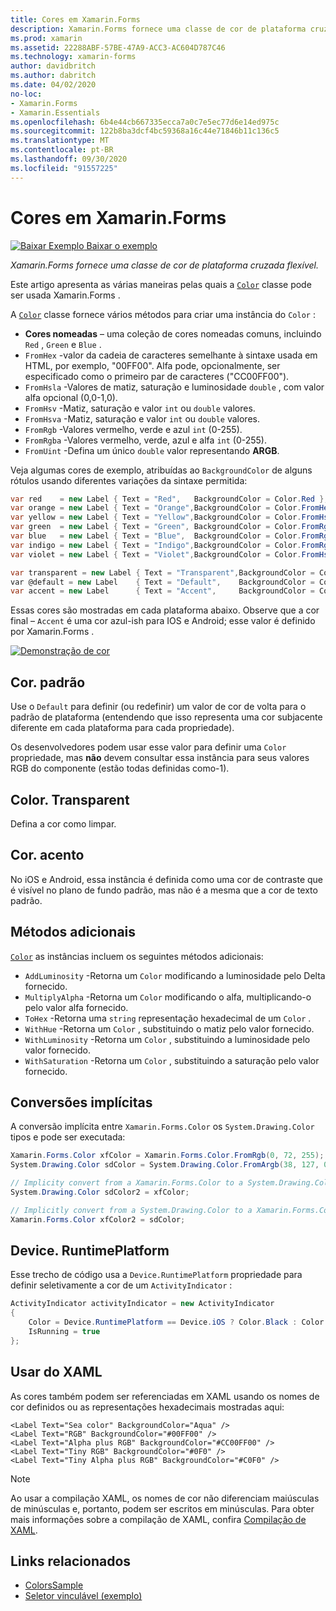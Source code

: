 ```yaml
---
title: Cores em Xamarin.Forms
description: Xamarin.Forms fornece uma classe de cor de plataforma cruzada flexível. Este artigo explica a funcionalidade fornecida pela classe Color e como usá-la.
ms.prod: xamarin
ms.assetid: 22288ABF-57BE-47A9-ACC3-AC604D787C46
ms.technology: xamarin-forms
author: davidbritch
ms.author: dabritch
ms.date: 04/02/2020
no-loc:
- Xamarin.Forms
- Xamarin.Essentials
ms.openlocfilehash: 6b4e44cb667335ecca7a0c7e5ec77d6e14ed975c
ms.sourcegitcommit: 122b8ba3dcf4bc59368a16c44e71846b11c136c5
ms.translationtype: MT
ms.contentlocale: pt-BR
ms.lasthandoff: 09/30/2020
ms.locfileid: "91557225"
---
```

# <a name="colors-in-no-locxamarinforms"></a>Cores em Xamarin.Forms

[![Baixar Exemplo](~/media/shared/download.png) Baixar o exemplo](https://docs.microsoft.com/samples/xamarin/xamarin-forms-samples/workingwithcolors)

_Xamarin.Forms fornece uma classe de cor de plataforma cruzada flexível._

Este artigo apresenta as várias maneiras pelas quais a [`Color`](xref:Xamarin.Forms.Color) classe pode ser usada Xamarin.Forms .

A [`Color`](xref:Xamarin.Forms.Color) classe fornece vários métodos para criar uma instância do `Color` :

- **Cores nomeadas** – uma coleção de cores nomeadas comuns, incluindo `Red` , `Green` e `Blue` .
- `FromHex` -valor da cadeia de caracteres semelhante à sintaxe usada em HTML, por exemplo, "00FF00". Alfa pode, opcionalmente, ser especificado como o primeiro par de caracteres ("CC00FF00").
- `FromHsla` -Valores de matiz, saturação e luminosidade `double` , com valor alfa opcional (0,0-1,0).
- `FromHsv` -Matiz, saturação e valor `int` ou `double` valores.
- `FromHsva` -Matiz, saturação e valor `int` ou `double` valores.
- `FromRgb` -Valores vermelho, verde e azul `int` (0-255).
- `FromRgba` -Valores vermelho, verde, azul e alfa  `int` (0-255).
- `FromUint` -Defina um único `double` valor representando **ARGB**.

Veja algumas cores de exemplo, atribuídas ao `BackgroundColor` de alguns rótulos usando diferentes variações da sintaxe permitida:

```csharp
var red    = new Label { Text = "Red",   BackgroundColor = Color.Red };
var orange = new Label { Text = "Orange",BackgroundColor = Color.FromHex("FF6A00") };
var yellow = new Label { Text = "Yellow",BackgroundColor = Color.FromHsla(0.167, 1.0, 0.5, 1.0) };
var green  = new Label { Text = "Green", BackgroundColor = Color.FromRgb (38, 127, 0) };
var blue   = new Label { Text = "Blue",  BackgroundColor = Color.FromRgba(0, 38, 255, 255) };
var indigo = new Label { Text = "Indigo",BackgroundColor = Color.FromRgb (0, 72, 255) };
var violet = new Label { Text = "Violet",BackgroundColor = Color.FromHsla(0.82, 1, 0.25, 1) };

var transparent = new Label { Text = "Transparent",BackgroundColor = Color.Transparent };
var @default = new Label    { Text = "Default",    BackgroundColor = Color.Default };
var accent = new Label      { Text = "Accent",     BackgroundColor = Color.Accent };
```

Essas cores são mostradas em cada plataforma abaixo. Observe que a cor final – `Accent` é uma cor azul-ish para IOS e Android; esse valor é definido por Xamarin.Forms .

 [![Demonstração de cor](colors-images/colors-sml.png "Demonstração de cor")](colors-images/colors.png#lightbox "Demonstração de cor")

## <a name="colordefault"></a>Cor. padrão

Use o `Default` para definir (ou redefinir) um valor de cor de volta para o padrão de plataforma (entendendo que isso representa uma cor subjacente diferente em cada plataforma para cada propriedade).

Os desenvolvedores podem usar esse valor para definir uma `Color` propriedade, mas **não** devem consultar essa instância para seus valores RGB do componente (estão todas definidas como-1).

## <a name="colortransparent"></a>Color. Transparent

Defina a cor como limpar.

## <a name="coloraccent"></a>Cor. acento

No iOS e Android, essa instância é definida como uma cor de contraste que é visível no plano de fundo padrão, mas não é a mesma que a cor de texto padrão.

## <a name="additional-methods"></a>Métodos adicionais

[`Color`](xref:Xamarin.Forms.Color) as instâncias incluem os seguintes métodos adicionais:

- `AddLuminosity` -Retorna um `Color` modificando a luminosidade pelo Delta fornecido.
- `MultiplyAlpha` -Retorna um `Color` modificando o alfa, multiplicando-o pelo valor alfa fornecido.
- `ToHex` -Retorna uma `string` representação hexadecimal de um `Color` .
- `WithHue` -Retorna um `Color` , substituindo o matiz pelo valor fornecido.
- `WithLuminosity` -Retorna um `Color` , substituindo a luminosidade pelo valor fornecido.
- `WithSaturation` -Retorna um `Color` , substituindo a saturação pelo valor fornecido.

## <a name="implicit-conversions"></a>Conversões implícitas

A conversão implícita entre `Xamarin.Forms.Color` os `System.Drawing.Color` tipos e pode ser executada:

```csharp
Xamarin.Forms.Color xfColor = Xamarin.Forms.Color.FromRgb(0, 72, 255);
System.Drawing.Color sdColor = System.Drawing.Color.FromArgb(38, 127, 0);

// Implicity convert from a Xamarin.Forms.Color to a System.Drawing.Color
System.Drawing.Color sdColor2 = xfColor;

// Implicitly convert from a System.Drawing.Color to a Xamarin.Forms.Color
Xamarin.Forms.Color xfColor2 = sdColor;
```

## <a name="deviceruntimeplatform"></a>Device. RuntimePlatform

Esse trecho de código usa a `Device.RuntimePlatform` propriedade para definir seletivamente a cor de um `ActivityIndicator` :

```csharp
ActivityIndicator activityIndicator = new ActivityIndicator
{
    Color = Device.RuntimePlatform == Device.iOS ? Color.Black : Color.Default,
    IsRunning = true
};
```

## <a name="use-from-xaml"></a>Usar do XAML

As cores também podem ser referenciadas em XAML usando os nomes de cor definidos ou as representações hexadecimais mostradas aqui:

```xaml
<Label Text="Sea color" BackgroundColor="Aqua" />
<Label Text="RGB" BackgroundColor="#00FF00" />
<Label Text="Alpha plus RGB" BackgroundColor="#CC00FF00" />
<Label Text="Tiny RGB" BackgroundColor="#0F0" />
<Label Text="Tiny Alpha plus RGB" BackgroundColor="#C0F0" />
```

> [!NOTE]
> Ao usar a compilação XAML, os nomes de cor não diferenciam maiúsculas de minúsculas e, portanto, podem ser escritos em minúsculas. Para obter mais informações sobre a compilação de XAML, confira [Compilação de XAML](~/xamarin-forms/xaml/xamlc.md).

## <a name="related-links"></a>Links relacionados

- [ColorsSample](/samples/xamarin/xamarin-forms-samples/workingwithcolors)
- [Seletor vinculável (exemplo)](/samples/xamarin/xamarin-forms-samples/userinterface-bindablepicker)